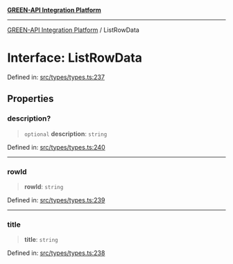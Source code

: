[**GREEN-API Integration Platform**](../README.md)

***

[GREEN-API Integration Platform](../globals.md) / ListRowData

# Interface: ListRowData

Defined in: [src/types/types.ts:237](https://github.com/green-api/greenapi-integration/blob/1e2009040b9fbee0c78f6935b3e8b1d1b6550313/src/types/types.ts#L237)

## Properties

### description?

> `optional` **description**: `string`

Defined in: [src/types/types.ts:240](https://github.com/green-api/greenapi-integration/blob/1e2009040b9fbee0c78f6935b3e8b1d1b6550313/src/types/types.ts#L240)

***

### rowId

> **rowId**: `string`

Defined in: [src/types/types.ts:239](https://github.com/green-api/greenapi-integration/blob/1e2009040b9fbee0c78f6935b3e8b1d1b6550313/src/types/types.ts#L239)

***

### title

> **title**: `string`

Defined in: [src/types/types.ts:238](https://github.com/green-api/greenapi-integration/blob/1e2009040b9fbee0c78f6935b3e8b1d1b6550313/src/types/types.ts#L238)
